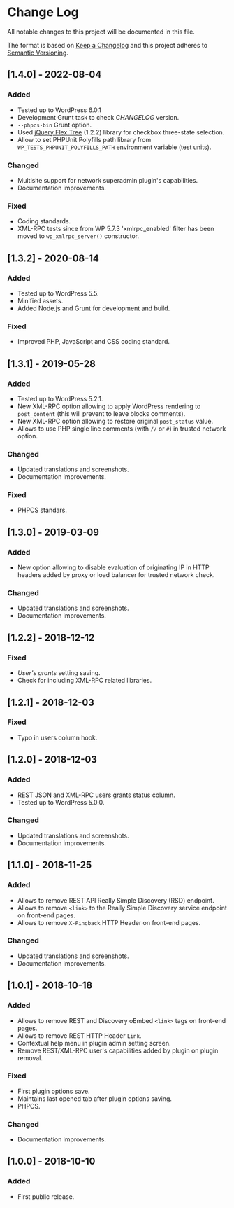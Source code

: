 # Change Log
All notable changes to this project will be documented in this file.

The format is based on [Keep a Changelog](http://keepachangelog.com/)
and this project adheres to [Semantic Versioning](http://semver.org/).

## [1.4.0] - 2022-08-04
### Added
 - Tested up to WordPress 6.0.1
 - Development Grunt task to check _CHANGELOG_ version.
 - `--phpcs-bin` Grunt option.
 - Used [jQuery Flex Tree](https://github.com/enrico-sorcinelli/jquery-flex-tree) (1.2.2) library for checkbox three-state selection.
 - Allow to set PHPUnit Polyfills path library from `WP_TESTS_PHPUNIT_POLYFILLS_PATH` environment variable (test units).

### Changed
 - Multisite support for network superadmin plugin's capabilities.
 - Documentation improvements.

### Fixed
 - Coding standards.
 - XML-RPC tests since from WP 5.7.3 'xmlrpc_enabled' filter has been moved to `wp_xmlrpc_server()` constructor.

## [1.3.2] - 2020-08-14
### Added
 - Tested up to WordPress 5.5.
 - Minified assets.
 - Added Node.js and Grunt for development and build. 

### Fixed
 - Improved PHP, JavaScript and CSS coding standard.

## [1.3.1] - 2019-05-28
### Added
 - Tested up to WordPress 5.2.1.
 - New XML-RPC option allowing to apply WordPress rendering to `post_content` (this will prevent to leave blocks comments).
 - New XML-RPC option allowing to restore original `post_status` value.
 - Allows to use PHP single line comments (with `//` or `#`) in trusted network option.

### Changed
 - Updated translations and screenshots.
 - Documentation improvements.

### Fixed
 - PHPCS standars.
 
## [1.3.0] - 2019-03-09
### Added
 - New option allowing to disable evaluation of originating IP in HTTP headers added by proxy or load balancer for trusted network check.

### Changed
 - Updated translations and screenshots.
 - Documentation improvements.

## [1.2.2] - 2018-12-12
### Fixed
 - _User's grants_ setting saving.
 - Check for including XML-RPC related libraries.

## [1.2.1] - 2018-12-03
### Fixed
 - Typo in users column hook.

## [1.2.0] - 2018-12-03
### Added
 - REST JSON and XML-RPC users grants status column.
 - Tested up to WordPress 5.0.0.

### Changed
 - Updated translations and screenshots.
 - Documentation improvements.

## [1.1.0] - 2018-11-25
### Added
 - Allows to remove REST API Really Simple Discovery (RSD) endpoint.
 - Allows to remove `<link>` to the Really Simple Discovery service endpoint on front-end pages.
 - Allows to remove `X-Pingback` HTTP Header on front-end pages.

### Changed
 - Updated translations and screenshots.
 - Documentation improvements.

## [1.0.1] - 2018-10-18
### Added
 - Allows to remove REST and Discovery oEmbed `<link>` tags on front-end pages.
 - Allows to remove REST HTTP Header `Link`.
 - Contextual help menu in plugin admin setting screen.
 - Remove REST/XML-RPC user's capabilities added by plugin on plugin removal.

### Fixed
 - First plugin options save.
 - Maintains last opened tab after plugin options saving.
 - PHPCS.

### Changed
 - Documentation improvements.

## [1.0.0] - 2018-10-10
### Added
 - First public release.
